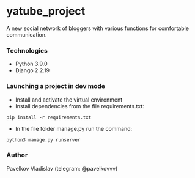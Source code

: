 # yatube_project

A new social network of bloggers with various functions
for comfortable communication.

### Technologies
- Python 3.9.0
- Django 2.2.19

### Launching a project in dev mode
- Install and activate the virtual environment
- Install dependencies from the file requirements.txt:
```
pip install -r requirements.txt
```
- In the file folder manage.py run the command:
```
python3 manage.py runserver
```

### Author
Pavelkov Vladislav (telegram: @pavelkovvv)
